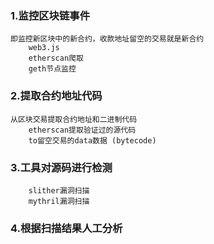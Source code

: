 ### 1.监控区块链事件
```
即监控新区块中的新合约，收款地址留空的交易就是新合约
	web3.js
	etherscan爬取
	geth节点监控
```

### 2.提取合约地址代码
```
从区块交易提取合约地址和二进制代码
	etherscan提取验证过的源代码
	to留空交易的data数据 (bytecode)
```

### 3.工具对源码进行检测
```
	slither漏洞扫描
	mythril漏洞扫描
```
### 4.根据扫描结果人工分析
